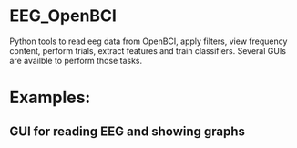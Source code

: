 # EEG_OpenBCI
Python tools to read eeg data from OpenBCI, apply filters, view frequency content, perform trials, extract features and train classifiers.
Several GUIs are availble to perform those tasks.
# Examples:
<h2>GUI for reading EEG and showing graphs</h2>
